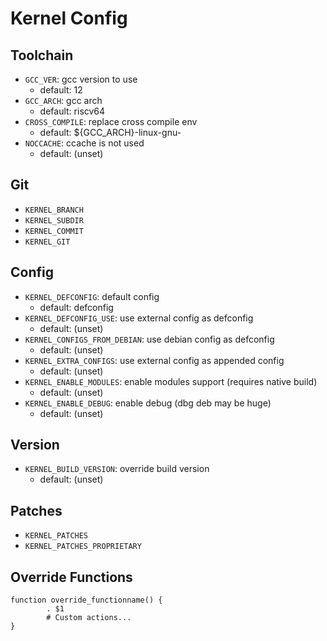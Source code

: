 # Kernel Config

## Toolchain

- `GCC_VER`: gcc version to use
  - default: 12
- `GCC_ARCH`: gcc arch
  - default: riscv64
- `CROSS_COMPILE`: replace cross compile env
  - default: ${GCC_ARCH}-linux-gnu-
- `NOCCACHE`: ccache is not used
  - default: (unset)

## Git

- `KERNEL_BRANCH`
- `KERNEL_SUBDIR`
- `KERNEL_COMMIT`
- `KERNEL_GIT`

## Config

- `KERNEL_DEFCONFIG`: default config
  - default: defconfig
- `KERNEL_DEFCONFIG_USE`: use external config as defconfig
  - default: (unset)
- `KERNEL_CONFIGS_FROM_DEBIAN`: use debian config as defconfig
  - default: (unset)
- `KERNEL_EXTRA_CONFIGS`: use external config as appended config
  - default: (unset)
- `KERNEL_ENABLE_MODULES`: enable modules support (requires native build)
  - default: (unset)
- `KERNEL_ENABLE_DEBUG`: enable debug (dbg deb may be huge)
  - default: (unset)

## Version

- `KERNEL_BUILD_VERSION`: override build version
  - default: (unset)

## Patches

- `KERNEL_PATCHES`
- `KERNEL_PATCHES_PROPRIETARY`

## Override Functions

```
function override_functionname() {
        . $1
        # Custom actions...
}
```
